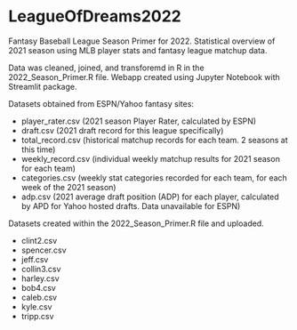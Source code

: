 # LeagueOfDreams2022
Fantasy Baseball League Season Primer for 2022. Statistical overview of 2021 season using MLB player stats and fantasy league matchup data. 

Data was cleaned, joined, and transforemd in R in the 2022_Season_Primer.R file.
Webapp created using Jupyter Notebook with Streamlit package.

Datasets obtained from ESPN/Yahoo fantasy sites:
  - player_rater.csv (2021 season Player Rater, calculated by ESPN)
  - draft.csv (2021 draft record for this league specifically)
  - total_record.csv (historical matchup records for each team. 2 seasons at this time)
  - weekly_record.csv (individual weekly matchup results for 2021 season for each team)
  - categories.csv (weekly stat categories recorded for each team, for each week of the 2021 season)
  - adp.csv (2021 average draft position (ADP) for each player, calculated by APD for Yahoo hosted drafts. Data unavailable for ESPN)

Datasets created within the 2022_Season_Primer.R file and uploaded.
  - clint2.csv
  - spencer.csv
  - jeff.csv
  - collin3.csv
  - harley.csv
  - bob4.csv
  - caleb.csv
  - kyle.csv
  - tripp.csv

